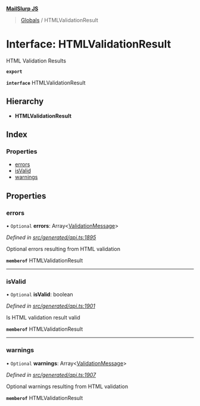 **[MailSlurp JS](../README.md)**

> [Globals](../README.md) / HTMLValidationResult

# Interface: HTMLValidationResult

HTML Validation Results

**`export`** 

**`interface`** HTMLValidationResult

## Hierarchy

* **HTMLValidationResult**

## Index

### Properties

* [errors](htmlvalidationresult.md#errors)
* [isValid](htmlvalidationresult.md#isvalid)
* [warnings](htmlvalidationresult.md#warnings)

## Properties

### errors

• `Optional` **errors**: Array\<[ValidationMessage](validationmessage.md)>

*Defined in [src/generated/api.ts:1895](https://github.com/mailslurp/mailslurp-client/blob/359c034/src/generated/api.ts#L1895)*

Optional errors resulting from HTML validation

**`memberof`** HTMLValidationResult

___

### isValid

• `Optional` **isValid**: boolean

*Defined in [src/generated/api.ts:1901](https://github.com/mailslurp/mailslurp-client/blob/359c034/src/generated/api.ts#L1901)*

Is HTML validation result valid

**`memberof`** HTMLValidationResult

___

### warnings

• `Optional` **warnings**: Array\<[ValidationMessage](validationmessage.md)>

*Defined in [src/generated/api.ts:1907](https://github.com/mailslurp/mailslurp-client/blob/359c034/src/generated/api.ts#L1907)*

Optional warnings resulting from HTML validation

**`memberof`** HTMLValidationResult
